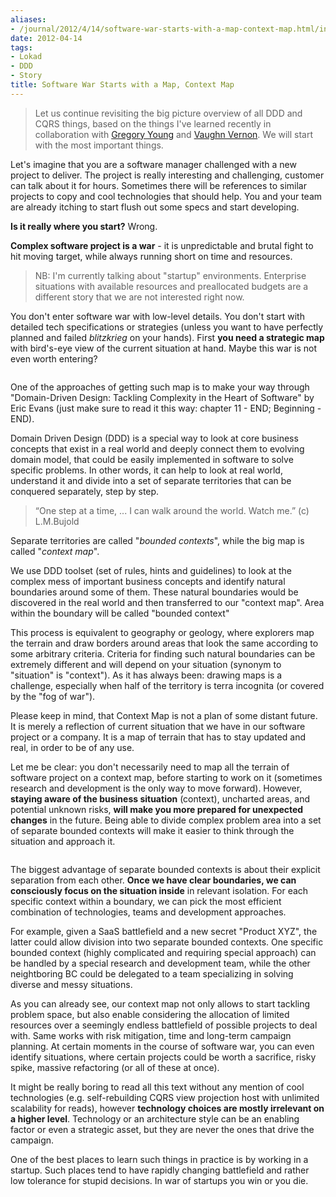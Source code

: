 ```yaml
---
aliases:
- /journal/2012/4/14/software-war-starts-with-a-map-context-map.html/index.html
date: 2012-04-14
tags:
- Lokad
- DDD
- Story
title: Software War Starts with a Map, Context Map
---
```

<blockquote>
  <p>Let us continue revisiting the big picture overview of all DDD and CQRS things, based on the things I've learned recently in collaboration with <a href="http://goodenoughsoftware.net/">Gregory Young</a> and <a href="http://vaughnvernon.co/">Vaughn Vernon</a>. We will start with the most important things.</p>
</blockquote>

<p>Let's imagine that you are a software manager challenged with a new project to deliver. The project is really interesting and challenging, customer can talk about it for hours. Sometimes there will be references to similar projects to copy and cool technologies that should help. You and your team are already itching to start flush out some specs and start developing.</p>

<p><strong>Is it really where you start?</strong> Wrong.</p>

<p><strong>Complex software project is a war</strong> - it is unpredictable and brutal fight to hit moving target, while always running short on time and resources.</p>

<blockquote>
  <p>NB: I'm currently talking about "startup" environments. Enterprise situations with available resources and preallocated budgets are a different story that we are not interested right now.</p>
</blockquote>

<p>You don't enter software war with low-level details. You don't start with detailed tech specifications or strategies (unless you want to have perfectly planned and failed <em>blitzkrieg</em> on your hands). First <strong>you need a strategic map</strong> with bird's-eye view of the current situation at hand. Maybe this war is not even worth entering?</p>

<p><span class="full-image-block ssNonEditable"><span><img src="/storage/uploads/2012/04/2012-04-13_russia.png?__SQUARESPACE_CACHEVERSION=1334292365690" alt=""/></span></span></p>

<p>One of the approaches of getting such map is to make your way through "Domain-Driven Design: Tackling Complexity in the Heart of Software" by Eric Evans (just make sure to read it this way: chapter 11 - END; Beginning - END).</p>

<p>Domain Driven Design (DDD) is a special way to look at core business concepts that exist in a real world and deeply connect them to evolving domain model, that could be easily implemented in software to solve specific problems. In other words, it can help to look at real world, understand it and divide into a set of separate territories that can be conquered separately, step by step.</p>

<blockquote>
  <p>“One step at a time, ... I can walk around the world. Watch me.” (c) L.M.Bujold</p>
</blockquote>

<p>Separate territories are called "<em>bounded contexts</em>", while the big map is called "<em>context map</em>".</p>

<p>We use DDD toolset (set of rules, hints and guidelines) to look at the complex mess of important business concepts and identify natural boundaries around some of them. These natural boundaries would be discovered in the real world and then transferred to our "context map". Area within the boundary will be called "bounded context"</p>

<p>This process is equivalent to geography or geology, where explorers map the terrain and draw borders around areas that look the same according to some arbitrary criteria. Criteria for finding such natural boundaries can be extremely different and will depend on your situation (synonym to "situation" is "context"). As it has always been: drawing maps is a challenge, especially when half of the territory is terra incognita (or covered by the "fog of war").</p>

<p>Please keep in mind, that Context Map is not a plan of some distant future. It is merely a reflection of current situation that we have in our software project or a company. It is a map of terrain that has to stay updated and real, in order to be of any use.</p>

<p>Let me be clear: you don't necessarily need to map all the terrain of software project on a context map, before starting to work on it (sometimes research and development is the only way to move forward). However, <strong>staying aware of the business situation</strong> (context), uncharted areas, and potential unknown risks, <strong>will make you more prepared for unexpected changes</strong> in the future. Being able to divide complex problem area into a set of separate bounded contexts will make it easier to think through the situation and approach it.</p>

<p><span class="full-image-block ssNonEditable"><span><img src="/storage/uploads/2012/04/2012-04-07_context-map-2.png" alt=""/></span></span></p>

<p>The biggest advantage of separate bounded contexts is about their explicit separation from each other. <strong>Once we have clear boundaries, we can consciously focus on the situation inside</strong> in relevant isolation. For each specific context within a boundary, we can pick the most efficient combination of technologies, teams and development approaches.</p>

<p>For example, given a SaaS battlefield and a new secret "Product XYZ", the latter could allow division into two separate bounded contexts. One specific bounded context (highly complicated and requiring special approach) can be handled by a special research and development team, while the other neightboring BC could be delegated to a team specializing in solving diverse and messy situations.</p>

<p>As you can already see, our context map not only allows to start tackling problem space, but also enable considering the allocation of limited resources over a seemingly endless battlefield of possible projects to deal with. Same works with risk mitigation, time and long-term campaign planning. At certain moments in the course of software war, you can even identify situations, where certain projects could be worth a sacrifice, risky spike, massive refactoring (or all of these at once).</p>

<p>It might be really boring to read all this text without any mention of cool technologies (e.g. self-rebuilding CQRS view projection host with unlimited scalability for reads), however <strong>technology choices are mostly irrelevant on a higher level</strong>. Technology or an architecture style can be an enabling factor or even a strategic asset, but they are never the ones that drive the campaign.</p>

<p>One of the best places to learn such things in practice is by working in a startup. Such places tend to have rapidly changing battlefield and rather low tolerance for stupid decisions. In war of startups you win or you die.</p>

